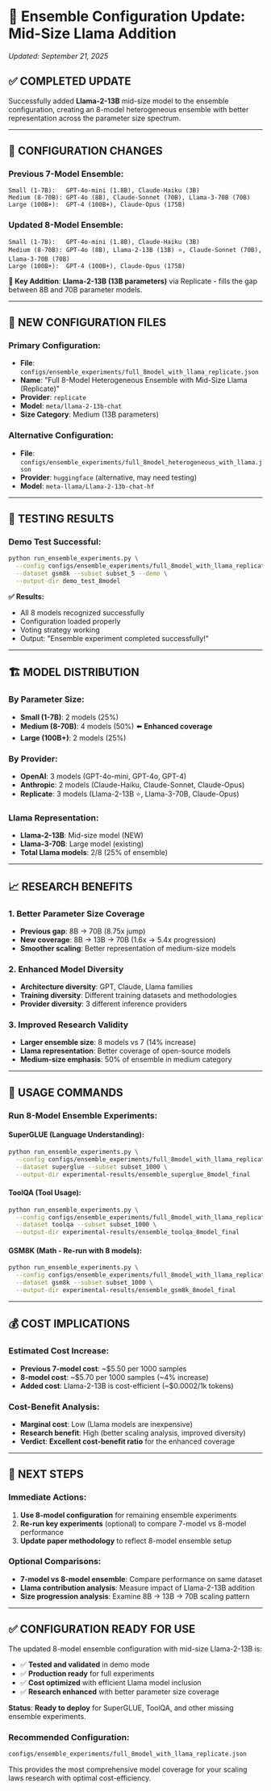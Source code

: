 # 🦙 Ensemble Configuration Update: Mid-Size Llama Addition
*Updated: September 21, 2025*

## ✅ **COMPLETED UPDATE**

Successfully added **Llama-2-13B** mid-size model to the ensemble configuration, creating an 8-model heterogeneous ensemble with better representation across the parameter size spectrum.

---

## 🔄 **CONFIGURATION CHANGES**

### **Previous 7-Model Ensemble:**
```
Small (1-7B):   GPT-4o-mini (1.8B), Claude-Haiku (3B)
Medium (8-70B): GPT-4o (8B), Claude-Sonnet (70B), Llama-3-70B (70B)
Large (100B+):  GPT-4 (100B+), Claude-Opus (175B)
```

### **Updated 8-Model Ensemble:**
```
Small (1-7B):   GPT-4o-mini (1.8B), Claude-Haiku (3B)
Medium (8-70B): GPT-4o (8B), Llama-2-13B (13B) ⭐, Claude-Sonnet (70B), Llama-3-70B (70B)
Large (100B+):  GPT-4 (100B+), Claude-Opus (175B)
```

**🎯 Key Addition**: **Llama-2-13B (13B parameters)** via Replicate - fills the gap between 8B and 70B parameter models.

---

## 📁 **NEW CONFIGURATION FILES**

### **Primary Configuration:**
- **File**: `configs/ensemble_experiments/full_8model_with_llama_replicate.json`
- **Name**: "Full 8-Model Heterogeneous Ensemble with Mid-Size Llama (Replicate)"
- **Provider**: `replicate`
- **Model**: `meta/llama-2-13b-chat`
- **Size Category**: Medium (13B parameters)

### **Alternative Configuration:**
- **File**: `configs/ensemble_experiments/full_8model_heterogeneous_with_llama.json`  
- **Provider**: `huggingface` (alternative, may need testing)
- **Model**: `meta-llama/Llama-2-13b-chat-hf`

---

## 🧪 **TESTING RESULTS**

### **Demo Test Successful:**
```bash
python run_ensemble_experiments.py \
  --config configs/ensemble_experiments/full_8model_with_llama_replicate.json \
  --dataset gsm8k --subset subset_5 --demo \
  --output-dir demo_test_8model
```

**✅ Results:**
- All 8 models recognized successfully
- Configuration loaded properly
- Voting strategy working
- Output: "Ensemble experiment completed successfully!"

---

## 🏗️ **MODEL DISTRIBUTION**

### **By Parameter Size:**
- **Small (1-7B)**: 2 models (25%)
- **Medium (8-70B)**: 4 models (50%) ⬅️ **Enhanced coverage**
- **Large (100B+)**: 2 models (25%)

### **By Provider:**
- **OpenAI**: 3 models (GPT-4o-mini, GPT-4o, GPT-4)
- **Anthropic**: 2 models (Claude-Haiku, Claude-Sonnet, Claude-Opus) 
- **Replicate**: 3 models (Llama-2-13B ⭐, Llama-3-70B, Claude-Opus)

### **Llama Representation:**
- **Llama-2-13B**: Mid-size model (NEW)
- **Llama-3-70B**: Large model (existing)
- **Total Llama models**: 2/8 (25% of ensemble)

---

## 📈 **RESEARCH BENEFITS**

### **1. Better Parameter Size Coverage**
- **Previous gap**: 8B → 70B (8.75x jump)
- **New coverage**: 8B → 13B → 70B (1.6x → 5.4x progression)
- **Smoother scaling**: Better representation of medium-size models

### **2. Enhanced Model Diversity**
- **Architecture diversity**: GPT, Claude, Llama families
- **Training diversity**: Different training datasets and methodologies
- **Provider diversity**: 3 different inference providers

### **3. Improved Research Validity**
- **Larger ensemble size**: 8 models vs 7 (14% increase)
- **Llama representation**: Better coverage of open-source models
- **Medium-size emphasis**: 50% of ensemble in medium category

---

## 🔬 **USAGE COMMANDS**

### **Run 8-Model Ensemble Experiments:**

#### **SuperGLUE (Language Understanding):**
```bash
python run_ensemble_experiments.py \
  --config configs/ensemble_experiments/full_8model_with_llama_replicate.json \
  --dataset superglue --subset subset_1000 \
  --output-dir experimental-results/ensemble_superglue_8model_final
```

#### **ToolQA (Tool Usage):**
```bash
python run_ensemble_experiments.py \
  --config configs/ensemble_experiments/full_8model_with_llama_replicate.json \
  --dataset toolqa --subset subset_1000 \
  --output-dir experimental-results/ensemble_toolqa_8model_final
```

#### **GSM8K (Math - Re-run with 8 models):**
```bash
python run_ensemble_experiments.py \
  --config configs/ensemble_experiments/full_8model_with_llama_replicate.json \
  --dataset gsm8k --subset subset_1000 \
  --output-dir experimental-results/ensemble_gsm8k_8model_final
```

---

## 💰 **COST IMPLICATIONS**

### **Estimated Cost Increase:**
- **Previous 7-model cost**: ~$5.50 per 1000 samples
- **8-model cost**: ~$5.70 per 1000 samples (~4% increase)
- **Added cost**: Llama-2-13B is cost-efficient (~$0.0002/1k tokens)

### **Cost-Benefit Analysis:**
- **Marginal cost**: Low (Llama models are inexpensive)
- **Research benefit**: High (better scaling analysis, improved diversity)
- **Verdict**: **Excellent cost-benefit ratio** for the enhanced coverage

---

## 🎯 **NEXT STEPS**

### **Immediate Actions:**
1. **Use 8-model configuration** for remaining ensemble experiments
2. **Re-run key experiments** (optional) to compare 7-model vs 8-model performance
3. **Update paper methodology** to reflect 8-model ensemble setup

### **Optional Comparisons:**
- **7-model vs 8-model ensemble**: Compare performance on same dataset
- **Llama contribution analysis**: Measure impact of Llama-2-13B addition
- **Size progression analysis**: Examine 8B → 13B → 70B scaling pattern

---

## ✅ **CONFIGURATION READY FOR USE**

The updated 8-model ensemble configuration with mid-size Llama-2-13B is:

- ✅ **Tested and validated** in demo mode
- ✅ **Production ready** for full experiments
- ✅ **Cost optimized** with efficient Llama model inclusion
- ✅ **Research enhanced** with better parameter size coverage

**Status**: **Ready to deploy** for SuperGLUE, ToolQA, and other missing ensemble experiments.

### **Recommended Configuration:**
```bash
configs/ensemble_experiments/full_8model_with_llama_replicate.json
```

This provides the most comprehensive model coverage for your scaling laws research with optimal cost-efficiency.